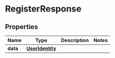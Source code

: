 

# RegisterResponse

## Properties

Name | Type | Description | Notes
------------ | ------------- | ------------- | -------------
**data** | [**UserIdentity**](UserIdentity.md) |  | 



